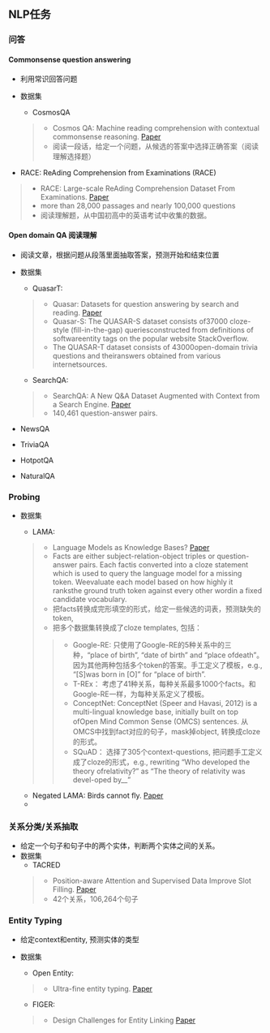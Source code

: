 ## NLP任务

### 问答
#### Commonsense question answering
* 利用常识回答问题
* 数据集
  * CosmosQA
  > * Cosmos QA: Machine reading comprehension with contextual commonsense reasoning. [Paper](https://arxiv.org/pdf/1909.00277.pdf)
  > * 阅读一段话，给定一个问题，从候选的答案中选择正确答案（阅读理解选择题）
  
 * RACE: ReAding Comprehension from Examinations (RACE)
 > * RACE: Large-scale ReAding Comprehension Dataset From Examinations. [Paper](https://arxiv.org/pdf/1704.04683.pdf)
 > * more than 28,000 passages and nearly 100,000 questions
 > * 阅读理解题，从中国初高中的英语考试中收集的数据。

#### Open domain QA 阅读理解
* 阅读文章，根据问题从段落里面抽取答案，预测开始和结束位置
* 数据集
  * QuasarT: 
  > * Quasar: Datasets for question answering by search and reading. [Paper](https://arxiv.org/pdf/1707.03904.pdf)
  > *  Quasar-S: The  QUASAR-S  dataset consists of37000 cloze-style (fill-in-the-gap) queriesconstructed  from  definitions  of  softwareentity  tags  on  the  popular  website  StackOverflow. 
  > * The QUASAR-T dataset consists of 43000open-domain  trivia  questions  and  theiranswers  obtained  from  various  internetsources.
  * SearchQA: 
  > * SearchQA: A New Q&A Dataset Augmented with Context from a Search Engine. [Paper](https://arxiv.org/pdf/1704.05179.pdf)
  > * 140,461 question-answer pairs.

* NewsQA
* TriviaQA
* HotpotQA
* NaturalQA

### Probing
* 数据集
  * LAMA: 
  > * Language Models as Knowledge Bases? [Paper](https://www.aclweb.org/anthology/D19-1250.pdf)
  > * Facts are either subject-relation-object triples or question-answer pairs.  Each factis converted into a cloze statement which is used to query the language model for a missing token. Weevaluate each model based on how highly it ranksthe  ground  truth  token  against  every  other  wordin  a  fixed  candidate  vocabulary.
  > * 把facts转换成完形填空的形式，给定一些候选的词表，预测缺失的token,
  > * 把多个数据集转换成了cloze templates, 包括：
  >> * Google-RE: 只使用了Google-RE的5种关系中的三种，“place  of  birth”,  “date  of  birth”  and  “place  ofdeath”。因为其他两种包括多个token的答案。手工定义了模板，e.g., “[S]was born in [O]” for “place of birth”.
  >> * T-REx： 考虑了41种关系，每种关系最多1000个facts。和Google-RE一样，为每种关系定义了模板。
  >> * ConceptNet: ConceptNet (Speer and Havasi, 2012) is a multi-lingual  knowledge  base,  initially  built  on  top  ofOpen  Mind  Common  Sense  (OMCS)  sentences. 从OMCS中找到fact对应的句子，mask掉object, 转换成cloze的形式。
  >> * SQuAD： 选择了305个context-questions, 把问题手工定义成了cloze的形式，e.g., rewriting “Who developed the theory ofrelativity?” as “The theory of relativity was devel-oped by__”
  
  * Negated LAMA: Birds cannot fly. [Paper](https://arxiv.org/abs/1911.03343)
  * 

### 关系分类/关系抽取
* 给定一个句子和句子中的两个实体，判断两个实体之间的关系。
* 数据集
  * TACRED
  > * Position-aware Attention and Supervised Data Improve Slot Filling. [Paper](https://www.aclweb.org/anthology/D17-1004.pdf)
  > * 42个关系，106,264个句子
  



### Entity Typing
* 给定context和entity, 预测实体的类型
* 数据集
  * Open Entity:
  > * Ultra-fine entity typing. [Paper](https://arxiv.org/pdf/1807.04905v1.pdf)
    
  
  * FIGER: 
  > * Design Challenges for Entity Linking [Paper](https://transacl.org/ojs/index.php/tacl/article/view/528)


